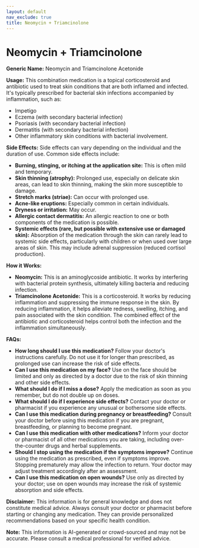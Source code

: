 ```yaml
---
layout: default
nav_exclude: true
title: Neomycin + Triamcinolone
---
```


# Neomycin + Triamcinolone

**Generic Name:** Neomycin and Triamcinolone Acetonide

**Usage:**  This combination medication is a topical corticosteroid and antibiotic used to treat skin conditions that are both inflamed and infected.  It's typically prescribed for bacterial skin infections accompanied by inflammation, such as:

* Impetigo
* Eczema (with secondary bacterial infection)
* Psoriasis (with secondary bacterial infection)
* Dermatitis (with secondary bacterial infection)
* Other inflammatory skin conditions with bacterial involvement.


**Side Effects:**  Side effects can vary depending on the individual and the duration of use. Common side effects include:

* **Burning, stinging, or itching at the application site:** This is often mild and temporary.
* **Skin thinning (atrophy):**  Prolonged use, especially on delicate skin areas, can lead to skin thinning, making the skin more susceptible to damage.
* **Stretch marks (striae):**  Can occur with prolonged use.
* **Acne-like eruptions:**  Especially common in certain individuals.
* **Dryness or irritation:**  May occur.
* **Allergic contact dermatitis:**  An allergic reaction to one or both components of the medication is possible.
* **Systemic effects (rare, but possible with extensive use or damaged skin):**  Absorption of the medication through the skin can rarely lead to systemic side effects, particularly with children or when used over large areas of skin.  This may include adrenal suppression (reduced cortisol production).


**How it Works:**

* **Neomycin:**  This is an aminoglycoside antibiotic. It works by interfering with bacterial protein synthesis, ultimately killing bacteria and reducing infection.
* **Triamcinolone Acetonide:** This is a corticosteroid. It works by reducing inflammation and suppressing the immune response in the skin. By reducing inflammation, it helps alleviate redness, swelling, itching, and pain associated with the skin condition.  The combined effect of the antibiotic and corticosteroid helps control both the infection and the inflammation simultaneously.


**FAQs:**

* **How long should I use this medication?**  Follow your doctor's instructions carefully.  Do not use it for longer than prescribed, as prolonged use can increase the risk of side effects.
* **Can I use this medication on my face?**  Use on the face should be limited and only as directed by a doctor due to the risk of skin thinning and other side effects.
* **What should I do if I miss a dose?** Apply the medication as soon as you remember, but do not double up on doses.
* **What should I do if I experience side effects?**  Contact your doctor or pharmacist if you experience any unusual or bothersome side effects.
* **Can I use this medication during pregnancy or breastfeeding?** Consult your doctor before using this medication if you are pregnant, breastfeeding, or planning to become pregnant.
* **Can I use this medication with other medications?** Inform your doctor or pharmacist of all other medications you are taking, including over-the-counter drugs and herbal supplements.
* **Should I stop using the medication if the symptoms improve?**  Continue using the medication as prescribed, even if symptoms improve.  Stopping prematurely may allow the infection to return.  Your doctor may adjust treatment accordingly after an assessment.
* **Can I use this medication on open wounds?** Use only as directed by your doctor; use on open wounds may increase the risk of systemic absorption and side effects.

**Disclaimer:** This information is for general knowledge and does not constitute medical advice. Always consult your doctor or pharmacist before starting or changing any medication.  They can provide personalized recommendations based on your specific health condition.


**Note:** This information is AI-generated or crowd-sourced and may not be accurate. Please consult a medical professional for verified advice.
